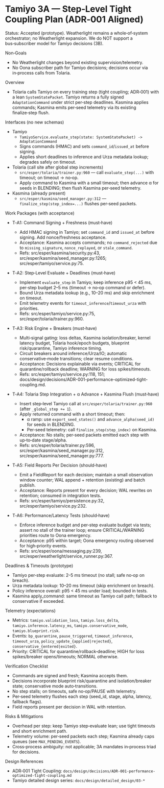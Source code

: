 # Tamiyo 3A — Step‑Level Tight Coupling Plan (ADR‑001 Aligned)

Status: Accepted (prototype). Weatherlight remains a whole‑of‑system orchestrator; no Weatherlight expansion. We do NOT support a bus‑subscriber model for Tamiyo decisions (3B).

Non‑Goals
- No Weatherlight changes beyond existing supervision/telemetry.
- No Oona subscriber path for Tamiyo decisions; decisions occur via in‑process calls from Tolaria.

Overview
- Tolaria calls Tamiyo on every training step (tight coupling; ADR‑001) with a lean `SystemStatePacket`. Tamiyo returns a fully signed `AdaptationCommand` under strict per‑step deadlines. Kasmina applies commands; Kasmina emits per‑seed telemetry via its existing finalize‑step flush.

Interfaces (no new schemas)
- Tamiyo
  - `TamiyoService.evaluate_step(state: SystemStatePacket) -> AdaptationCommand`
  - Signs commands (HMAC) and sets `command_id`/`issued_at` before signing.
  - Applies short deadlines to inference and Urza metadata lookup; degrades safely on timeout.
- Tolaria (call site after global step increments)
  - `src/esper/tolaria/trainer.py:960` — call `evaluate_step(...)` with timeout; on timeout → no‑op.
  - Apply command to Kasmina with a small timeout; then advance α for seeds in BLENDING; then flush Kasmina per‑seed telemetry.
- Kasmina (already present)
  - `src/esper/kasmina/seed_manager.py:312` — `finalize_step(step_index=...)` flushes per‑seed packets.

Work Packages (with acceptance)
- T‑A1: Command Signing + Freshness (must‑have)
  - Add HMAC signing in Tamiyo; set `command_id` and `issued_at` before signing. Add nonce/freshness acceptance.
  - Acceptance: Kasmina accepts commands; no `command_rejected` due to `missing_signature`, `nonce_replayed`, or `stale_command`.
  - Refs: src/esper/kasmina/security.py:43, src/esper/kasmina/seed_manager.py:1265; src/esper/tamiyo/service.py:75.

- T‑A2: Step‑Level Evaluate + Deadlines (must‑have)
  - Implement `evaluate_step` in Tamiyo; keep inference p95 < 45 ms, per‑step budget 2–5 ms (timeout → no‑op command or defer).
  - Bound Urza metadata lookup (e.g., 10–20 ms) and skip enrichment on timeout.
  - Emit telemetry events for `timeout_inference`/`timeout_urza` with priorities.
  - Refs: src/esper/tamiyo/service.py:75, src/esper/tolaria/trainer.py:960.

- T‑A3: Risk Engine + Breakers (must‑have)
  - Multi‑signal gating: loss deltas, Kasmina isolation/breaker, kernel latency budget, Tolaria hook/epoch budgets, blueprint risk/quarantine, Tamiyo inference timing.
  - Circuit breakers around inference/Urza/IO; automatic conservative‑mode transitions; clear resume conditions.
  - Acceptance: Decisions explainable via events; CRITICAL for quarantine/rollback deadline; WARNING for loss spikes/timeouts.
  - Refs: src/esper/tamiyo/service.py:118, 151; docs/design/decisions/ADR-001-performance-optimized-tight-coupling.md.

- T‑A4: Tolaria Step Integration + α Advance + Kasmina Flush (must‑have)
  - Insert step‑level Tamiyo call at `src/esper/tolaria/trainer.py:960` (after `_global_step += 1`).
  - Apply returned command with a short timeout; then:
    - α ramp: use `export_seed_states()` and `advance_alpha(seed_id)` for seeds in BLENDING.
    - Per‑seed telemetry: call `finalize_step(step_index)` on Kasmina.
  - Acceptance: No stalls; per‑seed packets emitted each step with up‑to‑date stage/alpha.
  - Refs: src/esper/tolaria/trainer.py:596, src/esper/kasmina/seed_manager.py:312, src/esper/kasmina/seed_manager.py:777.

- T‑A5: Field Reports Per Decision (should‑have)
  - Emit a FieldReport for each decision; maintain a small observation window counter; WAL append + retention (existing) and batch publish.
  - Acceptance: Reports present for every decision; WAL rewrites on retention; consumed in integration tests.
  - Refs: src/esper/tamiyo/persistence.py:32, src/esper/tamiyo/service.py:232.

- T‑A6: Performance/Latency Tests (should‑have)
  - Enforce inference budget and per‑step evaluate budget via tests; assert no stall of the trainer loop; ensure CRITICAL/WARNING priorities route to Oona emergency.
  - Acceptance: p95 within target; Oona emergency routing observed for high‑priority events.
  - Refs: src/esper/oona/messaging.py:239, src/esper/weatherlight/service_runner.py:367.

Deadlines & Timeouts (prototype)
- Tamiyo per‑step evaluate: 2–5 ms timeout (no stall; safe no‑op on breach).
- Urza metadata lookup: 10–20 ms timeout (skip enrichment on breach).
- Policy inference overall: p95 < 45 ms under load; bounded in tests.
- Kasmina apply_command: same timeout as Tamiyo call path; fallback to conservative if exceeded.

Telemetry (expectations)
- Metrics: `tamiyo.validation_loss`, `tamiyo.loss_delta`, `tamiyo.inference.latency_ms`, `tamiyo.conservative_mode`, `tamiyo.blueprint.risk`.
- Events: `bp_quarantine`, `pause_triggered`, `timeout_inference`, `timeout_urza`, `policy_update_{applied|rejected}`, `conservative_{entered|exited}`.
- Priority: CRITICAL for quarantine/rollback‑deadline; HIGH for loss spikes/breaker opens/timeouts; NORMAL otherwise.

Verification Checklist
- Commands are signed and fresh; Kasmina accepts them.
- Decisions incorporate blueprint risk/quarantine and isolation/breaker state; conservative mode auto‑transitions.
- No step stalls; on timeouts, safe no‑op/PAUSE with telemetry.
- Per‑seed telemetry flushes each step (seed_id, stage, alpha, latency, fallback flags).
- Field reports present per decision in WAL with retention.

Risks & Mitigations
- Overhead per step: keep Tamiyo step‑evaluate lean; use tight timeouts and short enrichment path.
- Telemetry volume: per‑seed packets each step; Kasmina already caps queues (see `MAX_PENDING_EVENTS`).
- Cross‑process ambiguity: not applicable; 3A mandates in‑process triad for decisions.

Design References
- ADR‑001 Tight Coupling: `docs/design/decisions/ADR-001-performance-optimized-tight-coupling.md`
- Tamiyo detailed design series: `docs/design/detailed_design/03-*`
